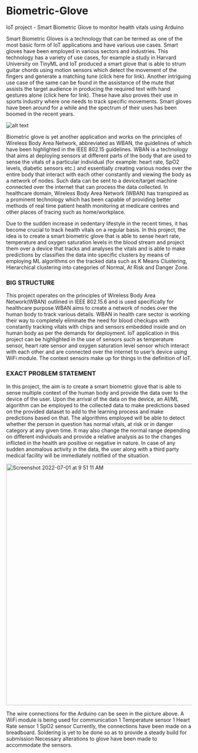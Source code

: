 # Biometric-Glove
IoT project - Smart Biometric Glove to monitor health vitals using Arduino

Smart Biometric Gloves is a technology that can be termed as one of the most basic
form of IoT applications and have various use cases. Smart gloves have been employed in
various sectors and industries. This technology has a variety of use cases, for example a study
in Harvard University on TinyML and IoT produced a smart glove that is able to strum
guitar chords using motion sensors which detect the movement of the fingers and generate a
matching tune (click here for link). Another intriguing use case of the same can be found in
the assistance of the mute that assists the target audience in producing the required text with
hand gestures alone (click here for link). These have also proves their use in sports industry
where one needs to track specific movements. Smart gloves have been around for a while and
the spectrum of their uses has been boomed in the recent years.

![alt text](https://foglets.com/content/images/2019/05/sensors-18-02403-g001.png)

Biometric glove is yet another application and works on the principles of Wireless Body
Area Network, abbreviated as WBAN, the guidelines of which have been highlighted in the
IEEE 802.15 guidelines. WBAN is a technology that aims at deploying sensors at different
parts of the body that are used to sense the vitals of a particular individual (for example:
heart rate, SpO2 levels, diabetic sensors etc.) and essentially creating various nodes over the
entire body that interact with each other constantly and viewing the body as a network of
nodes. Such data can be sent to a device/target machine connected over the internet that can
process the data collected. In healthcare domain, Wireless Body Area Network (WBAN) has
transpired as a prominent technology which has been capable of providing better methods of
real time patient health monitoring at medicare centres and other places of tracing such as
home/workplace.

Due to the sudden increase in sedentary lifestyle in the recent times, it has become
crucial to track health vitals on a regular basis. In this project, the idea is to create a smart
biometric glove that is able to sense heart rate, temperature and oxygen saturation levels in
the blood stream and project them over a device that tracks and analyses the vitals and is able
to make predictions by classifies the data into specific clusters by means of employing ML
algorithms on the tracked data such as K Means Clustering, Hierarchical clustering into
categories of Normal, At Risk and Danger Zone.

### BIG STRUCTURE
This project operates on the principles of Wireless Body Area Network(WBAN) outlined
in IEEE 802.15.6 and is used specifically for healthcare purpose.WBAN aims to create a
network of nodes over the human body to track various details. WBAN in health care sector
is working their way to completely eliminate the need for blood checkups with constantly
tracking vitals with chips and sensors embedded inside and on human body as per the
demands for deployment. IoT application in this project can be highlighted in the use of
sensors such as temperature sensor, heart rate sensor and oxygen saturation level sensor which
interact with each other and are connected over the internet to user’s device using WiFi
module. The context sensors make up for things in the definition of IoT.

### EXACT PROBLEM STATEMENT
In this project, the aim is to create a smart biometric glove that is able to sense multiple
context of the human body and provide the data over to the device of the user. Upon the
arrival of the data on the device, an AI/ML algorithm can be employed to the collected data
to make predictions based on the provided dataset to add to the learning process and make
predictions based on that. The algorithms employed will be able to detect whether the person
in question has normal vitals, at risk or in danger category at any given time. It may also
change the normal range depending on different individuals and provide a relative analysis as
to the changes inflicted in the health are positive or negative in nature. In case of any sudden
anomalous activity in the data, the user along with a third party medical facility will be
immediately notified of the situation.

<img width="655" alt="Screenshot 2022-07-01 at 9 51 11 AM" src="https://user-images.githubusercontent.com/69413205/176822827-c90679ea-4559-49ce-b335-10125dcda510.png">

The wire connections for the Arduino can be seen in the picture above.
A WiFi module is being used for communication
1 Temperature sensor
1 Heart Rate sensor
1 SpO2 sensor
Currently, the connections have been made on a breadboard.
Soldering is yet to be done so as to provide a steady build for submission
Necessary alterations to glove have been made to accommodate the sensors.
